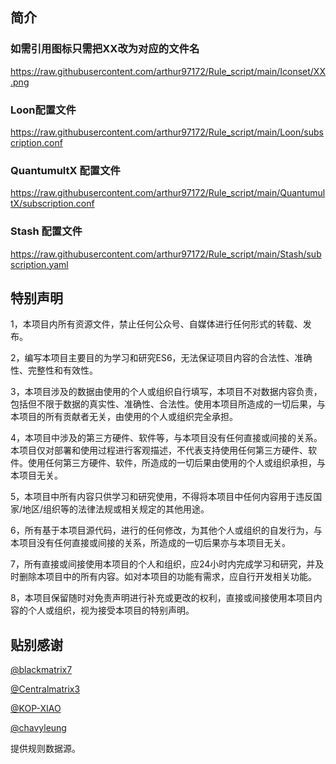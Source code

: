 ## 简介

### 如需引用图标只需把XX改为对应的文件名
https://raw.githubusercontent.com/arthur97172/Rule_script/main/Iconset/XX.png

### Loon配置文件
https://raw.githubusercontent.com/arthur97172/Rule_script/main/Loon/subscription.conf

### QuantumultX 配置文件
https://raw.githubusercontent.com/arthur97172/Rule_script/main/QuantumultX/subscription.conf

### Stash 配置文件
https://raw.githubusercontent.com/arthur97172/Rule_script/main/Stash/subscription.yaml

## 特别声明
1，本项目内所有资源文件，禁止任何公众号、自媒体进行任何形式的转载、发布。

2，编写本项目主要目的为学习和研究ES6，无法保证项目内容的合法性、准确性、完整性和有效性。

3，本项目涉及的数据由使用的个人或组织自行填写，本项目不对数据内容负责，包括但不限于数据的真实性、准确性、合法性。使用本项目所造成的一切后果，与本项目的所有贡献者无关，由使用的个人或组织完全承担。

4，本项目中涉及的第三方硬件、软件等，与本项目没有任何直接或间接的关系。本项目仅对部署和使用过程进行客观描述，不代表支持使用任何第三方硬件、软件。使用任何第三方硬件、软件，所造成的一切后果由使用的个人或组织承担，与本项目无关。

5，本项目中所有内容只供学习和研究使用，不得将本项目中任何内容用于违反国家/地区/组织等的法律法规或相关规定的其他用途。

6，所有基于本项目源代码，进行的任何修改，为其他个人或组织的自发行为，与本项目没有任何直接或间接的关系，所造成的一切后果亦与本项目无关。

7，所有直接或间接使用本项目的个人和组织，应24小时内完成学习和研究，并及时删除本项目中的所有内容。如对本项目的功能有需求，应自行开发相关功能。

8，本项目保留随时对免责声明进行补充或更改的权利，直接或间接使用本项目内容的个人或组织，视为接受本项目的特别声明。

## 贴别感谢

[@blackmatrix7](https://github.com/blackmatrix7)

[@Centralmatrix3](https://github.com/Centralmatrix3)

[@KOP-XIAO](https://github.com/KOP-XIAO)

[@chavyleung](https://github.com/chavyleung)

提供规则数据源。
